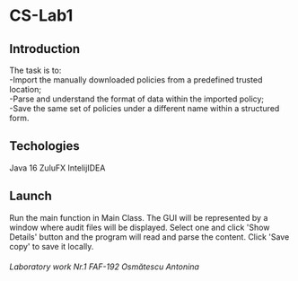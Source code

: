 # CS-Lab1
## Introduction
The task is to:<br>
-Import the manually downloaded policies from a predefined trusted location;<br>
-Parse and understand the format of data within the imported policy;<br>
-Save the same set of policies under a different name within a structured form.
## Techologies
Java 16 ZuluFX IntelijIDEA
## Launch
Run the main function in Main Class. The GUI will be represented by a window where audit files will be displayed. Select one and click 'Show Details' button and the program will read and parse the content. Click 'Save copy' to save it locally.
###### Laboratory work Nr.1 FAF-192 Osmătescu Antonina
